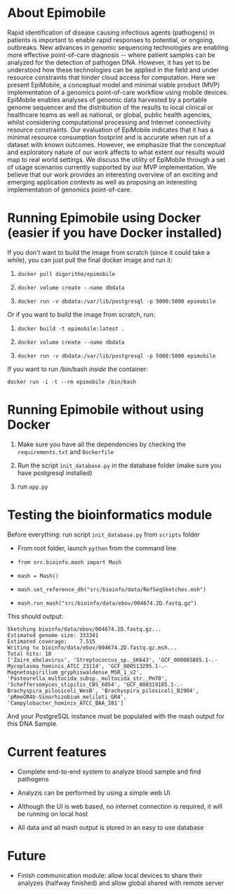 # About Epimobile

Rapid identification of disease causing infectious agents (pathogens) in patients is important to enable rapid responses to potential, or ongoing, outbreaks. New advances in genomic sequencing technologies are enabling more effective point-of-care diagnosis -- where patient samples can be analyzed for the detection of pathogen DNA. However, it has yet to be understood how these technologies can be applied in the field and under resource constraints that hinder cloud access for computation. Here we present EpiMobile, a conceptual model and minimal viable product (MVP) implementation of a genomics point-of-care workflow using mobile devices. EpiMobile enables analyses of genomic data harvested by a portable genome sequencer and the distribution of the results to local clinical or healthcare teams as well as national, or global, public health agencies, whilst considering computational processing and Internet connectivity resource constraints. Our evaluation of EpiMobile indicates that it has a minimal resource consumption footprint and is accurate when run of a dataset with known outcomes. However, we emphasize that the conceptual and exploratory nature of our work affects to what extent our results would map to real world settings. We discuss the utility of EpiMobile through a set of usage scenarios currently supported by our MVP implementation. We believe that our work provides an interesting overview of an exciting and emerging application contexts as well as proposing an interesting implementation of genomics point-of-care. 

# Running Epimobile using Docker (easier if you have Docker installed)

If you don't want to build the image from scratch (since it could take a while), you can just pull the final docker image and run it:

1. `docker pull digorithm/epimobile`

2. `docker volume create --name dbdata`

3. `docker run -v dbdata:/var/lib/postgresql -p 5000:5000 epimobile`


Or if you want to build the image from scratch, run:

1. `docker build -t epimobile:latest .`

2. `docker volume create --name dbdata`

3. `docker run -v dbdata:/var/lib/postgresql -p 5000:5000 epimobile`

If you want to run /bin/bash *inside* the container:

`docker run -i -t --rm epimobile /bin/bash`


# Running Epimobile without using Docker

1. Make sure you have all the dependencies by checking the `requirements.txt` and `Dockerfile`

2. Run the script `init_database.py` in the database folder (make sure you have postgresql installed)

3. run `app.py`


# Testing the bioinformatics module

Before everything: run script `init_database.py` from `scripts` folder

- From root folder, launch `python` from the command line

- `from src.bioinfo.mash import Mash`

- `mash = Mash()`

- `mash.set_reference_db("src/bioinfo/data/RefSeqSketches.msh")`

- `mash.run_mash("src/bioinfo/data/ebov/004674.2D.fastq.gz")`

This should output:

```
Sketching bioinfo/data/ebov/004674.2D.fastq.gz...
Estimated genome size: 333341
Estimated coverage:    7.515
Writing to bioinfo/data/ebov/004674.2D.fastq.gz.msh...
Total hits: 10
['Zaire_ebolavirus', 'Streptococcus_sp._SK643', 'GCF_000085865.1-.-Mycoplasma_hominis_ATCC_23114', 'GCF_000513295.1-.-Magnetospirillum_gryphiswaldense_MSR_1_v2', 'Pasteurella_multocida_subsp._multocida_str._Pm70', 'Scheffersomyces_stipitis_CBS_6054', 'GCF_000319185.1-.-Brachyspira_pilosicoli_WesB', 'Brachyspira_pilosicoli_B2904', 'pRmeGR4b-Sinorhizobium_meliloti_GR4', 'Campylobacter_hominis_ATCC_BAA_381']
```

And your PostgreSQL instance must be populated with the mash output for this DNA Sample.

# Current features

- Complete end-to-end system to analyze blood sample and find pathogens

- Analyzis can be performed by using a simple web UI

- Although the UI is web based, no internet connection is required, it will be running on local host

- All data and all mash output is stored in an easy to use database


# Future

- Finish communication module: allow local devices to share their analyzes (halfway finished) and allow global shared with remote server

